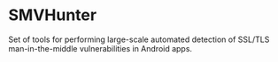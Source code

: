 # SMVHunter
Set of tools for performing large-scale automated detection of SSL/TLS man-in-the-middle vulnerabilities in Android apps.
